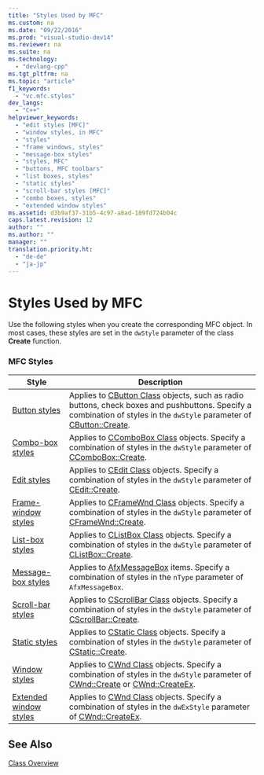 ```yaml
---
title: "Styles Used by MFC"
ms.custom: na
ms.date: "09/22/2016"
ms.prod: "visual-studio-dev14"
ms.reviewer: na
ms.suite: na
ms.technology: 
  - "devlang-cpp"
ms.tgt_pltfrm: na
ms.topic: "article"
f1_keywords: 
  - "vc.mfc.styles"
dev_langs: 
  - "C++"
helpviewer_keywords: 
  - "edit styles [MFC]"
  - "window styles, in MFC"
  - "styles"
  - "frame windows, styles"
  - "message-box styles"
  - "styles, MFC"
  - "buttons, MFC toolbars"
  - "list boxes, styles"
  - "static styles"
  - "scroll-bar styles [MFC]"
  - "combo boxes, styles"
  - "extended window styles"
ms.assetid: d3b9af37-31b5-4c97-a8ad-189fd724b04c
caps.latest.revision: 12
author: ""
ms.author: ""
manager: ""
translation.priority.ht: 
  - "de-de"
  - "ja-jp"
---
```

# Styles Used by MFC
Use the following styles when you create the corresponding MFC object. In most cases, these styles are set in the `dwStyle` parameter of the class **Create** function.  
  
### MFC Styles  
  
|Style|Description|  
|-----------|-----------------|  
|[Button styles](../vs140/button-styles.md)|Applies to [CButton Class](../vs140/cbutton-class.md) objects, such as radio buttons, check boxes and pushbuttons. Specify a combination of styles in the `dwStyle` parameter of [CButton::Create](../vs140/cbutton--create.md).|  
|[Combo-box styles](../vs140/combo-box-styles.md)|Applies to [CComboBox Class](../vs140/ccombobox-class.md) objects. Specify a combination of styles in the `dwStyle` parameter of [CComboBox::Create](../vs140/ccombobox--create.md).|  
|[Edit styles](../vs140/edit-styles.md)|Applies to [CEdit Class](../vs140/cedit-class.md) objects. Specify a combination of styles in the `dwStyle` parameter of [CEdit::Create](../vs140/cedit--create.md).|  
|[Frame-window styles](../vs140/frame-window-styles--mfc-.md)|Applies to [CFrameWnd Class](../vs140/cframewnd-class.md) objects. Specify a combination of styles in the `dwStyle` parameter of [CFrameWnd::Create](../vs140/cframewnd--create.md).|  
|[List-box styles](../vs140/list-box-styles.md)|Applies to [CListBox Class](../vs140/clistbox-class.md) objects. Specify a combination of styles in the `dwStyle` parameter of [CListBox::Create](../vs140/clistbox--create.md).|  
|[Message-box styles](../vs140/message-box-styles.md)|Applies to [AfxMessageBox](../vs140/afxmessagebox.md) items. Specify a combination of styles in the `nType` parameter of `AfxMessageBox`.|  
|[Scroll-bar styles](../vs140/scroll-bar-styles.md)|Applies to [CScrollBar Class](../vs140/cscrollbar-class.md) objects. Specify a combination of styles in the `dwStyle` parameter of [CScrollBar::Create](../vs140/cscrollbar--create.md).|  
|[Static styles](../vs140/static-styles.md)|Applies to [CStatic Class](../vs140/cstatic-class.md) objects. Specify a combination of styles in the `dwStyle` parameter of [CStatic::Create](../vs140/cstatic--create.md).|  
|[Window styles](../vs140/window-styles.md)|Applies to [CWnd Class](../vs140/cwnd-class.md) objects. Specify a combination of styles in the `dwStyle` parameter of [CWnd::Create](../vs140/cwnd--create.md) or [CWnd::CreateEx](../vs140/cwnd--createex.md).|  
|[Extended window styles](../vs140/extended-window-styles.md)|Applies to [CWnd Class](../vs140/cwnd-class.md) objects. Specify a combination of styles in the `dwExStyle` parameter of [CWnd::CreateEx](../vs140/cwnd--createex.md).|  
  
## See Also  
 [Class Overview](../vs140/class-library-overview.md)